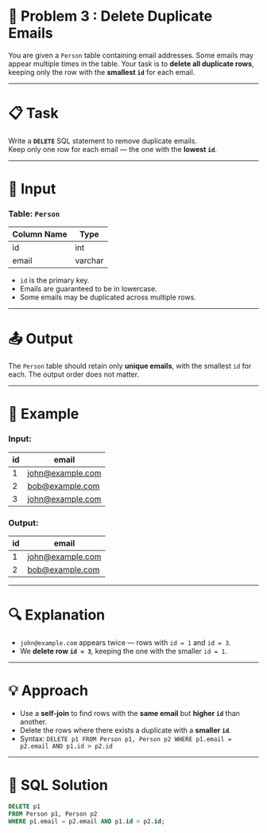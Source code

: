 # 🧠 Problem 3 : Delete Duplicate Emails 

You are given a `Person` table containing email addresses. Some emails may appear multiple times in the table. Your task is to **delete all duplicate rows**, keeping only the row with the **smallest `id`** for each email.

---

# 📋 Task

Write a **`DELETE`** SQL statement to remove duplicate emails.  
Keep only one row for each email — the one with the **lowest `id`**.

---

# 📘 Input

### Table: `Person`

| Column Name | Type    |
|-------------|---------|
| id          | int     |
| email       | varchar |

- `id` is the primary key.
- Emails are guaranteed to be in lowercase.
- Some emails may be duplicated across multiple rows.

---

# 📤 Output

The `Person` table should retain only **unique emails**, with the smallest `id` for each. The output order does not matter.

---

# 🧪 Example

### Input:

| id | email            |
|----|------------------|
| 1  | john@example.com |
| 2  | bob@example.com  |
| 3  | john@example.com |

### Output:

| id | email            |
|----|------------------|
| 1  | john@example.com |
| 2  | bob@example.com  |

---

# 🔍 Explanation

- `john@example.com` appears twice — rows with `id = 1` and `id = 3`.
- We **delete row `id = 3`**, keeping the one with the smaller `id = 1`.

---

# 💡 Approach

- Use a **self-join** to find rows with the **same email** but **higher `id`** than another.
- Delete the rows where there exists a duplicate with a **smaller `id`**.
- Syntax: `DELETE p1 FROM Person p1, Person p2 WHERE p1.email = p2.email AND p1.id > p2.id`

---

# 🧾 SQL Solution

```sql
DELETE p1
FROM Person p1, Person p2
WHERE p1.email = p2.email AND p1.id > p2.id;
